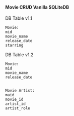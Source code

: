 

#### Movie CRUD Vanilla SQLiteDB

DB Table v1.1
```
Movie:
mid
movie_name
release_date
starring
```



DB Table v1.2
```
Movie:
mid
movie_name
release_date


Movie Artist:
maid
movie_id
artist_id
artist_role
```